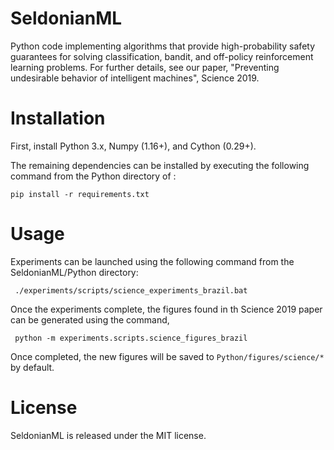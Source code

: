 # SeldonianML

Python code implementing algorithms that provide high-probability safety guarantees for solving classification, bandit, and off-policy reinforcement learning problems.
For further details, see our paper, "Preventing undesirable behavior of intelligent machines", Science 2019. 

# Installation

First, install Python 3.x, Numpy (1.16+), and Cython (0.29+).

The remaining dependencies can be installed by executing the following command from the Python directory of : 

	pip install -r requirements.txt

# Usage

Experiments can be launched using the following command from the SeldonianML/Python directory:

     ./experiments/scripts/science_experiments_brazil.bat
     
Once the experiments complete, the figures found in th Science 2019 paper can be generated using the command, 

     python -m experiments.scripts.science_figures_brazil
     
Once completed, the new figures will be saved to `Python/figures/science/*` by default.

# License

SeldonianML is released under the MIT license.
